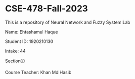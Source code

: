 # CSE-478-Fall-2023
This is a repository of Neural Network and Fuzzy System Lab

Name: Ehtashamul Haque

Student ID: 1920210130

Intake: 44

Section🕥

Course Teacher: Khan Md Hasib
